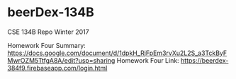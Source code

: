 # beerDex-134B
CSE 134B Repo Winter 2017

Homework Four Summary: https://docs.google.com/document/d/1dpkH_RjFpEm3rvXu2L2S_a3TckByFMwrOZM5TtfgA8A/edit?usp=sharing
Homework Four Link: https://beerdex-384f9.firebaseapp.com/login.html
